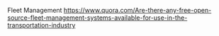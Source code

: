Fleet Management 
https://www.quora.com/Are-there-any-free-open-source-fleet-management-systems-available-for-use-in-the-transportation-industry

